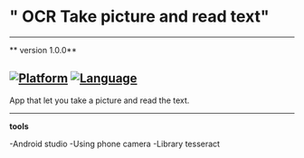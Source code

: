 # " OCR Take picture and read text" 
--- 
** version 1.0.0**

[![Platform](https://img.shields.io/badge/platform-android-green.svg?style=flat)](https://www.android.com/)
[![Language](https://img.shields.io/badge/language-java-blue.svg?style=flat)](https://www.java.com/en/)
---

App that let you take  a picture and read the text. 

---

**tools**

-Android studio
-Using phone camera
-Library tesseract
